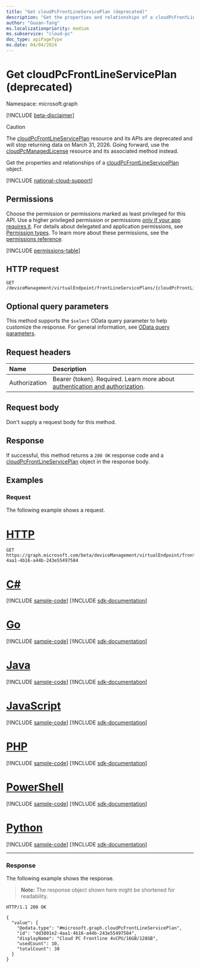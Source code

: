 ```yaml
---
title: "Get cloudPcFrontLineServicePlan (deprecated)"
description: "Get the properties and relationships of a cloudPcFrontLineServicePlan object."
author: "Guoan-Tang"
ms.localizationpriority: medium
ms.subservice: "cloud-pc"
doc_type: apiPageType
ms.date: 04/04/2024
---
```


# Get cloudPcFrontLineServicePlan (deprecated)

Namespace: microsoft.graph

[!INCLUDE [beta-disclaimer](../../includes/beta-disclaimer.md)]

> [!CAUTION]
> The [cloudPcFrontLineServicePlan](../resources/cloudpcfrontlineserviceplan.md) resource and its APIs are deprecated and will stop returning data on March 31, 2026. Going forward, use the [cloudPcManagedLicense](../resources/cloudpcmanagedlicense.md) resource and its associated method instead.

Get the properties and relationships of a [cloudPcFrontLineServicePlan](../resources/cloudpcfrontlineserviceplan.md) object.

[!INCLUDE [national-cloud-support](../../includes/global-us.md)]

## Permissions

Choose the permission or permissions marked as least privileged for this API. Use a higher privileged permission or permissions [only if your app requires it](/graph/permissions-overview#best-practices-for-using-microsoft-graph-permissions). For details about delegated and application permissions, see [Permission types](/graph/permissions-overview#permission-types). To learn more about these permissions, see the [permissions reference](/graph/permissions-reference).

<!-- { "blockType": "permissions", "name": "cloudpcfrontlineserviceplan_get" } -->
[!INCLUDE [permissions-table](../includes/permissions/cloudpcfrontlineserviceplan-get-permissions.md)]

## HTTP request

<!-- {
  "blockType": "ignored"
}
-->

```http
GET /deviceManagement/virtualEndpoint/frontLineServicePlans/{cloudPcFrontLineServicePlanId}
```

## Optional query parameters

This method supports the `$select` OData query parameter to help customize the response. For general information, see [OData query parameters](/graph/query-parameters).

## Request headers

| Name          | Description               |
| :------------ | :------------------------ |
|Authorization|Bearer {token}. Required. Learn more about [authentication and authorization](/graph/auth/auth-concepts).|

## Request body

Don't supply a request body for this method.

## Response

If successful, this method returns a `200 OK` response code and a [cloudPcFrontLineServicePlan](../resources/cloudpcfrontlineserviceplan.md) object in the response body.

## Examples

### Request

The following example shows a request.

# [HTTP](#tab/http)
<!-- {
  "blockType": "request",
  "name": "get_cloudpcfrontlineserviceplan"
}
-->

```msgraph-interactive
GET https://graph.microsoft.com/beta/deviceManagement/virtualEndpoint/frontLineServicePlans/dd3801e2-4aa1-4b16-a44b-243e55497584
```

# [C#](#tab/csharp)
[!INCLUDE [sample-code](../includes/snippets/csharp/get-cloudpcfrontlineserviceplan-csharp-snippets.md)]
[!INCLUDE [sdk-documentation](../includes/snippets/snippets-sdk-documentation-link.md)]

# [Go](#tab/go)
[!INCLUDE [sample-code](../includes/snippets/go/get-cloudpcfrontlineserviceplan-go-snippets.md)]
[!INCLUDE [sdk-documentation](../includes/snippets/snippets-sdk-documentation-link.md)]

# [Java](#tab/java)
[!INCLUDE [sample-code](../includes/snippets/java/get-cloudpcfrontlineserviceplan-java-snippets.md)]
[!INCLUDE [sdk-documentation](../includes/snippets/snippets-sdk-documentation-link.md)]

# [JavaScript](#tab/javascript)
[!INCLUDE [sample-code](../includes/snippets/javascript/get-cloudpcfrontlineserviceplan-javascript-snippets.md)]
[!INCLUDE [sdk-documentation](../includes/snippets/snippets-sdk-documentation-link.md)]

# [PHP](#tab/php)
[!INCLUDE [sample-code](../includes/snippets/php/get-cloudpcfrontlineserviceplan-php-snippets.md)]
[!INCLUDE [sdk-documentation](../includes/snippets/snippets-sdk-documentation-link.md)]

# [PowerShell](#tab/powershell)
[!INCLUDE [sample-code](../includes/snippets/powershell/get-cloudpcfrontlineserviceplan-powershell-snippets.md)]
[!INCLUDE [sdk-documentation](../includes/snippets/snippets-sdk-documentation-link.md)]

# [Python](#tab/python)
[!INCLUDE [sample-code](../includes/snippets/python/get-cloudpcfrontlineserviceplan-python-snippets.md)]
[!INCLUDE [sdk-documentation](../includes/snippets/snippets-sdk-documentation-link.md)]

---

### Response

The following example shows the response.

> **Note:** The response object shown here might be shortened for readability.

<!-- {
  "blockType": "response",
  "truncated": true,
  "@odata.type": "microsoft.graph.cloudPcFrontLineServicePlan"
}
-->

```http
HTTP/1.1 200 OK

{
  "value": {
    "@odata.type": "#microsoft.graph.cloudPcFrontLineServicePlan",
    "id": "dd3801e2-4aa1-4b16-a44b-243e55497584",
    "displayName": "Cloud PC Frontline 4vCPU/16GB/128GB",
    "usedCount": 10,
    "totalCount": 30
  }
}
```
